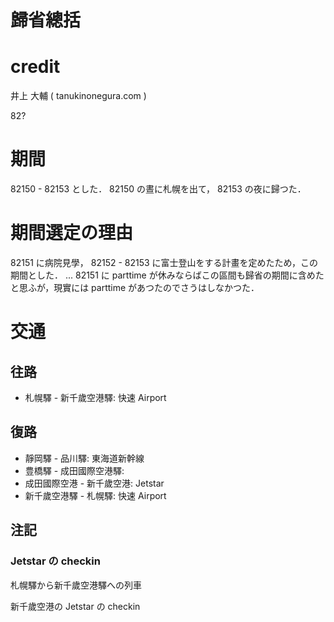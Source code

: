 歸省總括
===
# credit

井上 大輔 ( tanukinonegura.com )

82?

# 期間

82150 - 82153 とした． 82150 の晝に札幌を出て， 82153 の夜に歸つた．

# 期間選定の理由

82151 に病院見學， 82152 - 82153 に富士登山をする計畫を定めたため，この期間とした． ... 82151 に parttime が休みならばこの區間も歸省の期間に含めたと思ふが，現實には parttime があつたのでさうはしなかつた．

# 交通

## 往路

- 札幌驛 - 新千歲空港驛: 快速 Airport

## 復路

- 靜岡驛 - 品川驛: 東海道新幹線
- 豊橋驛 - 成田國際空港驛: 
- 成田國際空港 - 新千歲空港: Jetstar
- 新千歲空港驛 - 札幌驛: 快速 Airport

## 注記

### Jetstar の checkin

札幌驛から新千歲空港驛への列車

新千歲空港の Jetstar の checkin

